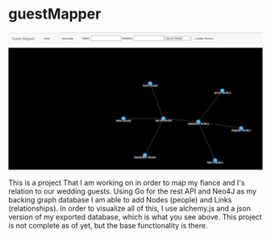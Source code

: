 ﻿# guestMapper
![ScreenShot](/img/screenshot.png)

This is a project That I am working on in order to map my fiance and I's relation to our wedding guests. Using Go for the rest API and Neo4J as my backing graph database I am able to add Nodes (people) and Links (relationships). In order to visualize all of this, I use alchemy.js and a json version of my exported database, which is what you see above. This project is not complete as of yet, but the base functionality is there.
